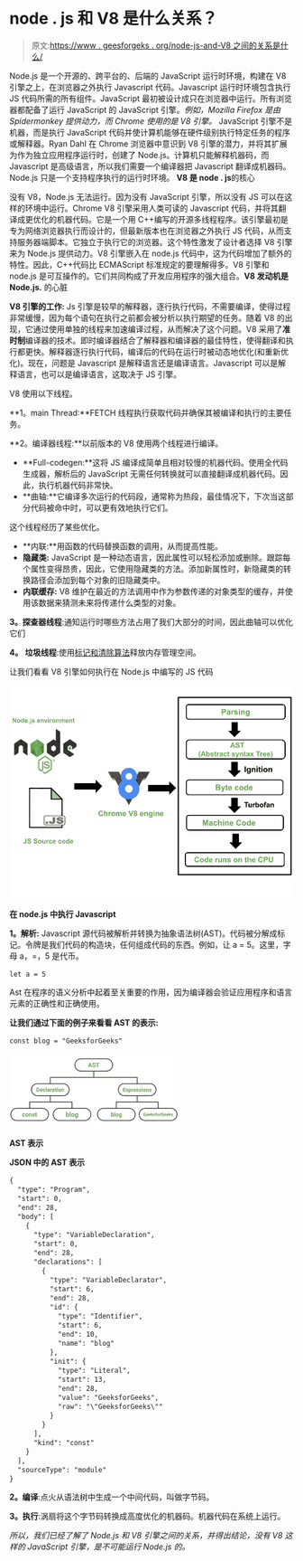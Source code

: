 # node . js 和 V8 是什么关系？

> 原文:[https://www . geesforgeks . org/node-js-and-V8 之间的关系是什么/](https://www.geeksforgeeks.org/what-is-the-relationship-between-node-js-and-v8/)

Node.js 是一个开源的、跨平台的、后端的 JavaScript 运行时环境，构建在 V8 引擎之上，在浏览器之外执行 Javascript 代码。Javascript 运行时环境包含执行 JS 代码所需的所有组件。JavaScript 最初被设计成只在浏览器中运行。所有浏览器都配备了运行 JavaScript 的 JavaScript 引擎。*例如，Mozilla Firefox 是由 Spidermonkey 提供动力，而 Chrome 使用的是 V8 引擎。* JavaScript 引擎不是机器，而是执行 JavaScript 代码并使计算机能够在硬件级别执行特定任务的程序或解释器。Ryan Dahl 在 Chrome 浏览器中意识到 V8 引擎的潜力，并将其扩展为作为独立应用程序运行时，创建了 Node.js。计算机只能解释机器码，而 Javascript 是高级语言，所以我们需要一个编译器把 Javascript 翻译成机器码。Node.js 只是一个支持程序执行的运行时环境。 **V8 是 node . js**的核心

没有 V8，Node.js 无法运行。因为没有 JavaScript 引擎，所以没有 JS 可以在这样的环境中运行。Chrome V8 引擎采用人类可读的 Javascript 代码，并将其翻译成更优化的机器代码。它是一个用 C++编写的开源多线程程序。该引擎最初是专为网络浏览器执行而设计的，但最新版本也在浏览器之外执行 JS 代码，从而支持服务器端脚本。它独立于执行它的浏览器。这个特性激发了设计者选择 V8 引擎来为 Node.js 提供动力。V8 引擎嵌入在 node.js 代码中，这为代码增加了额外的特性。因此，C++代码比 ECMAScript 标准规定的要理解得多。V8 引擎和 node.js 是可互操作的。它们共同构成了开发应用程序的强大组合。**V8 发动机是 Node.js.** 的心脏

**V8 引擎的工作:** Js 引擎是较早的解释器，逐行执行代码，不需要编译，使得过程非常缓慢，因为每个语句在执行之前都会被分析以执行期望的任务。随着 V8 的出现，它通过使用单独的线程来加速编译过程，从而解决了这个问题。V8 采用了**准时制**编译器的技术。即时编译器结合了解释器和编译器的最佳特性，使得翻译和执行都更快。解释器逐行执行代码，编译后的代码在运行时被动态地优化(和重新优化)。现在，问题是 Javascript 是解释语言还是编译语言。Javascript 可以是解释语言，也可以是编译语言，这取决于 JS 引擎。

V8 使用以下线程。

**1。main Thread:**FETCH 线程执行获取代码并确保其被编译和执行的主要任务。

**2。编译器线程:**以前版本的 V8 使用两个线程进行编译。

*   **Full-codegen:**这将 JS 编译成简单且相对较慢的机器代码。使用全代码生成器，解析后的 JavaScript 无需任何转换就可以直接翻译成机器代码。因此，执行机器代码非常快。
*   **曲轴:**它编译多次运行的代码段，通常称为热段，最佳情况下，下次当这部分代码被命中时，可以更有效地执行它们。

这个线程经历了某些优化。

*   **内联:**用函数的代码替换函数的调用，从而提高性能。
*   **隐藏类:** JavaScript 是一种动态语言，因此属性可以轻松添加或删除。跟踪每个属性变得昂贵，因此，它使用隐藏类的方法。添加新属性时，新隐藏类的转换路径会添加到每个对象的旧隐藏类中。
*   **内联缓存:** V8 维护在最近的方法调用中作为参数传递的对象类型的缓存，并使用该数据来猜测未来将传递什么类型的对象。

**3。探查器线程**:通知运行时哪些方法占用了我们大部分的时间，因此曲轴可以优化它们

**4。** **垃圾线程**:使用[标记和清除算法](https://www.geeksforgeeks.org/mark-and-sweep-garbage-collection-algorithm/)释放内存管理空间。

让我们看看 V8 引擎如何执行在 Node.js 中编写的 JS 代码

![](img/60f4f13e43d65c5dabd80e0732a877a1.png)

**在 node.js 中执行 Javascript**

**1。解析:** Javascript 源代码被解析并转换为抽象语法树(AST)。代码被分解成标记。令牌是我们代码的构造块，任何组成代码的东西。例如，让 a = 5。这里，字母 a，=，5 是代币。

```
let a = 5 
```

Ast 在程序的语义分析中起着至关重要的作用，因为编译器会验证应用程序和语言元素的正确性和正确使用。

**让我们通过下面的例子来看看 AST 的表示:**

```
const blog = "GeeksforGeeks"
```

![](img/242eb02cab8c1e7af085207f87d19482.png)

**AST 表示**

**JSON 中的 AST 表示**

```
{
  "type": "Program",
  "start": 0,
  "end": 28,
  "body": [
    {
      "type": "VariableDeclaration",
      "start": 0,
      "end": 28,
      "declarations": [
        {
          "type": "VariableDeclarator",
          "start": 6,
          "end": 28,
          "id": {
            "type": "Identifier",
            "start": 6,
            "end": 10,
            "name": "blog"
          },
          "init": {
            "type": "Literal",
            "start": 13,
            "end": 28,
            "value": "GeeksforGeeks",
            "raw": "\"GeeksforGeeks\""
          }
        }
      ],
      "kind": "const"
    }
  ],
  "sourceType": "module"
}
```

**2。编译**:点火从语法树中生成一个中间代码，叫做字节码。

**3。执行**:涡扇将这个字节码转换成高度优化的机器码。机器代码在系统上运行。

*所以，我们已经了解了 Node.js 和 V8 引擎之间的关系，并得出结论，没有 V8 这样的 JavaScript 引擎，是不可能运行 Node.js 的。*